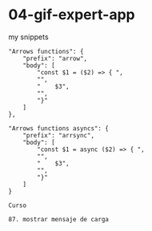 # 04-gif-expert-app

my snippets 


	"Arrows functions": {
		"prefix": "arrow",
		"body": [
			"const $1 = ($2) => { ",
			"",
			"    $3",
			"",
			"}"
		]
	},

	"Arrows functions asyncs": {
		"prefix": "arrsync",
		"body": [
			"const $1 = async ($2) => { ",
			"",
			"    $3",
			"",
			"}"
		]
	}
	
	Curso 
	
	87. mostrar mensaje de carga
